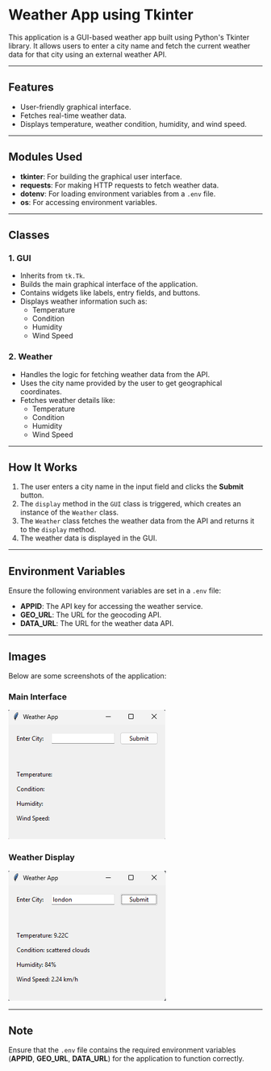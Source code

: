 # Weather App using Tkinter

This application is a GUI-based weather app built using Python's Tkinter library. It allows users to enter a city name and fetch the current weather data for that city using an external weather API.

---

## Features
- User-friendly graphical interface.
- Fetches real-time weather data.
- Displays temperature, weather condition, humidity, and wind speed.

---

## Modules Used
- **tkinter**: For building the graphical user interface.
- **requests**: For making HTTP requests to fetch weather data.
- **dotenv**: For loading environment variables from a `.env` file.
- **os**: For accessing environment variables.

---

## Classes
### 1. GUI
- Inherits from `tk.Tk`.
- Builds the main graphical interface of the application.
- Contains widgets like labels, entry fields, and buttons.
- Displays weather information such as:
  - Temperature
  - Condition
  - Humidity
  - Wind Speed

### 2. Weather
- Handles the logic for fetching weather data from the API.
- Uses the city name provided by the user to get geographical coordinates.
- Fetches weather details like:
  - Temperature
  - Condition
  - Humidity
  - Wind Speed

---

## How It Works
1. The user enters a city name in the input field and clicks the **Submit** button.
2. The `display` method in the `GUI` class is triggered, which creates an instance of the `Weather` class.
3. The `Weather` class fetches the weather data from the API and returns it to the `display` method.
4. The weather data is displayed in the GUI.

---

## Environment Variables
Ensure the following environment variables are set in a `.env` file:
- **APPID**: The API key for accessing the weather service.
- **GEO_URL**: The URL for the geocoding API.
- **DATA_URL**: The URL for the weather data API.

---

## Images
Below are some screenshots of the application:

### Main Interface
![Main Interface](images/interface.png)

### Weather Display
![Weather Display](images/weather%20display.png)

---

## Note
Ensure that the `.env` file contains the required environment variables (**APPID**, **GEO_URL**, **DATA_URL**) for the application to function correctly.